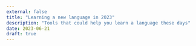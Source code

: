 ```yaml
---
external: false
title: "Learning a new language in 2023"
description: "Tools that could help you learn a language these days"
date: 2023-06-21
draft: true
---
```



